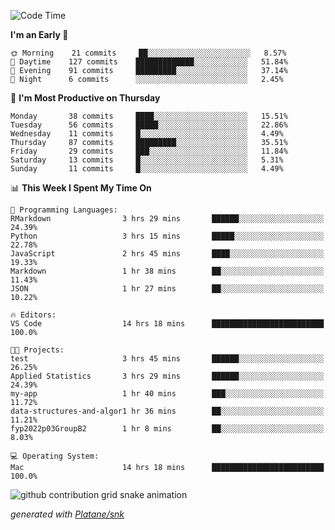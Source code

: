 <!--START_SECTION:waka-->
![Code Time](http://img.shields.io/badge/Code%20Time-92%20hrs%203%20mins-blue)

**I'm an Early 🐤** 

```text
🌞 Morning    21 commits     ██░░░░░░░░░░░░░░░░░░░░░░░   8.57% 
🌆 Daytime    127 commits    █████████████░░░░░░░░░░░░   51.84% 
🌃 Evening    91 commits     █████████░░░░░░░░░░░░░░░░   37.14% 
🌙 Night      6 commits      ░░░░░░░░░░░░░░░░░░░░░░░░░   2.45%

```
📅 **I'm Most Productive on Thursday** 

```text
Monday       38 commits     ████░░░░░░░░░░░░░░░░░░░░░   15.51% 
Tuesday      56 commits     █████░░░░░░░░░░░░░░░░░░░░   22.86% 
Wednesday    11 commits     █░░░░░░░░░░░░░░░░░░░░░░░░   4.49% 
Thursday     87 commits     █████████░░░░░░░░░░░░░░░░   35.51% 
Friday       29 commits     ███░░░░░░░░░░░░░░░░░░░░░░   11.84% 
Saturday     13 commits     █░░░░░░░░░░░░░░░░░░░░░░░░   5.31% 
Sunday       11 commits     █░░░░░░░░░░░░░░░░░░░░░░░░   4.49%

```


📊 **This Week I Spent My Time On** 

```text
💬 Programming Languages: 
RMarkdown                3 hrs 29 mins       ██████░░░░░░░░░░░░░░░░░░░   24.39% 
Python                   3 hrs 15 mins       █████░░░░░░░░░░░░░░░░░░░░   22.78% 
JavaScript               2 hrs 45 mins       ████░░░░░░░░░░░░░░░░░░░░░   19.33% 
Markdown                 1 hr 38 mins        ██░░░░░░░░░░░░░░░░░░░░░░░   11.43% 
JSON                     1 hr 27 mins        ██░░░░░░░░░░░░░░░░░░░░░░░   10.22%

🔥 Editors: 
VS Code                  14 hrs 18 mins      █████████████████████████   100.0%

🐱‍💻 Projects: 
test                     3 hrs 45 mins       ██████░░░░░░░░░░░░░░░░░░░   26.25% 
Applied Statistics       3 hrs 29 mins       ██████░░░░░░░░░░░░░░░░░░░   24.39% 
my-app                   1 hr 40 mins        ███░░░░░░░░░░░░░░░░░░░░░░   11.72% 
data-structures-and-algor1 hr 36 mins        ██░░░░░░░░░░░░░░░░░░░░░░░   11.21% 
fyp2022p03GroupB2        1 hr 8 mins         ██░░░░░░░░░░░░░░░░░░░░░░░   8.03%

💻 Operating System: 
Mac                      14 hrs 18 mins      █████████████████████████   100.0%

```


<!--END_SECTION:waka-->


<!--Snake Game-->
![github contribution grid snake animation](https://raw.githubusercontent.com/viggo-gascou/viggo-gascou/output/github-contribution-grid-snake.svg)

_generated with [Platane/snk](https://github.com/Platane/snk)_
<!--Snake Game-->

